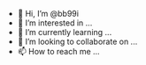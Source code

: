 - 👋 Hi, I’m @bb99i
- 👀 I’m interested in ...
- 🌱 I’m currently learning ...
- 💞️ I’m looking to collaborate on ...
- 📫 How to reach me ...

<!---
bb99i/bb99i is a ✨ special ✨ repository because its `README.md` (this file) appears on your GitHub profile.
You can click the Preview link to take a look at your changes.
--->
